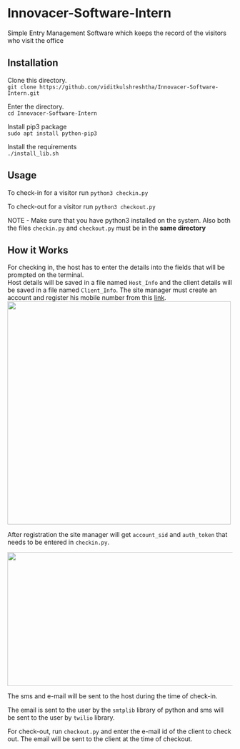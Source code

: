 # Innovacer-Software-Intern

Simple Entry Management Software which keeps the record of the visitors who visit the office

## Installation
Clone this directory.  
`git clone https://github.com/viditkulshreshtha/Innovacer-Software-Intern.git`  

Enter the directory.  
`cd Innovacer-Software-Intern`  

Install pip3 package  
`sudo apt install python-pip3`  

Install the requirements  
`./install_lib.sh`  


## Usage  
To check-in for a visitor run `python3 checkin.py`   

To check-out for a visitor run `python3 checkout.py`    

NOTE - Make sure that you have python3 installed on the system. Also both the files `checkin.py` and `checkout.py` must be in the **same directory**  


## How it Works  
For checking in, the host has to enter the details into the fields that will be prompted on the terminal.  
Host details will be saved in a file named `Host_Info` and the client details will be saved in a file named `Client_Info`.
The site manager must create an account and register his mobile number from this [link](https://www.twilio.com/try-twilio).  
<img src="https://github.com/viditkulshreshtha/Innovacer-Software-Intern/blob/master/images/Twilio_details.png" width = "500">

After registration the site manager will get `account_sid` and `auth_token` that needs to be entered in `checkin.py`.  

<img src = "https://github.com/viditkulshreshtha/Innovacer-Software-Intern/blob/master/images/Details.png" width = "600" height = "300">  


The sms and e-mail will be sent to the host during the time of check-in.


The email is sent to the user by the `smtplib` library of python and sms will be sent to the user by `twilio` library.  

For check-out, run `checkout.py`  and enter the e-mail id of the client to check out. The email will be sent to the client at the time of checkout. 






